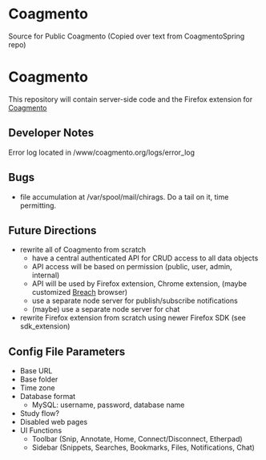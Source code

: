 # Coagmento
Source for Public Coagmento
(Copied over text from CoagmentoSpring repo)

Coagmento
=========

This repository will contain server-side code and the Firefox extension for [Coagmento](http://coagmento.org/)

Developer Notes
---------------

Error log located in /www/coagmento.org/logs/error_log

Bugs
----
- file accumulation at /var/spool/mail/chirags.  Do a tail on it, time permitting.

Future Directions
-----------------
- rewrite all of Coagmento from scratch
  + have a central authenticated API for CRUD access to all data objects
  + API access will be based on permission (public, user, admin, internal)
  + API will be used by Firefox extension, Chrome extension, (maybe customized [Breach](http://breach.cc/) browser)
  + use a separate node server for publish/subscribe notifications
  + (maybe) use a separate node server for chat
- rewrite Firefox extension from scratch using newer Firefox SDK (see sdk_extension)


Config File Parameters
----------------------
- Base URL
- Base folder
- Time zone
- Database format
  + MySQL: username, password, database name
- Study flow?
- Disabled web pages
- UI Functions
  + Toolbar (Snip, Annotate, Home, Connect/Disconnect, Etherpad)
  + Sidebar (Snippets, Searches, Bookmarks, Files, Notifications, Chat)
